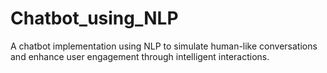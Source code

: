 # Chatbot_using_NLP
A chatbot implementation using NLP to simulate human-like conversations and enhance user engagement through intelligent interactions.
